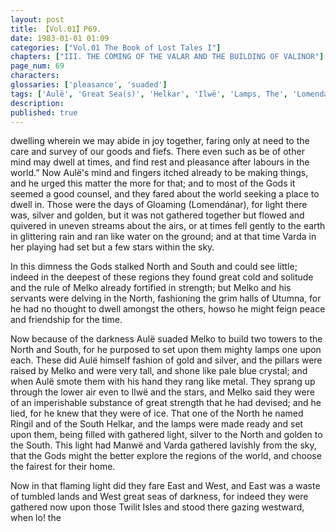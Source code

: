 ```yaml
---
layout: post
title: 【Vol.01】P69.
date: 1983-01-01 01:09
categories: ["Vol.01 The Book of Lost Tales I"]
chapters: ["III. THE COMING OF THE VALAR AND THE BUILDING OF VALINOR"]
page_num: 69
characters: 
glossaries: ['pleasance', 'suaded']
tags: ['Aulë', 'Great Sea(s)', 'Helkar', 'Ilwë', 'Lamps, The', 'Lomendánr', 'Mánir', 'Manwë', 'Melko', 'Ringil', 'Stars', 'The star-making of Varda', 'Twilit Isles', 'Utumno']
description: 
published: true
---
```


<p style="text-indent: 0;">
dwelling wherein we may abide in joy together, faring only at need to the care and survey of our goods and fiefs. There even such as be of other mind may dwell at times, and find rest and pleasance after labours in the world.” Now Aulë's mind and fingers itched already to be making things, and he urged this matter the more for that; and to most of the Gods it seemed a good counsel, and they fared about the world seeking a place to dwell in. Those were the days of Gloaming (Lomendánar), for light there was, silver and golden, but it was not gathered together but flowed and quivered in uneven streams about the airs, or at times fell gently to the earth in glittering rain and ran like water on the ground; and at that time Varda in her playing had set but a few stars within the sky.
</p>

In this dimness the Gods stalked North and South and could see little; indeed in the deepest of these regions they found great cold and solitude and the rule of Melko already fortified in strength; but Melko and his servants were delving in the North, fashioning the grim halls of Utumna, for he had no thought to dwell amongst the others, howso he might feign peace and friendship for the time.

Now because of the darkness Aulë suaded Melko to build two towers to the North and South, for he purposed to set upon them mighty lamps one upon each. These did Aulë himself fashion of gold and silver, and the pillars were raised by Melko and were very tall, and shone like pale blue crystal; and when Aulë smote them with his hand they rang like metal. They sprang up through the lower air even to Ilwë and the stars, and Melko said they were of an imperishable substance of great strength that he had devised; and he lied, for he knew that they were of ice. That one of the North he named Ringil and of the South Helkar, and the lamps were made ready and set upon them, being filled with gathered light, silver to the North and golden to the South. This light had Manwë and Varda gathered lavishly from the sky, that the Gods might the better explore the regions of the world, and choose the fairest for their home.

Now in that flaming light did they fare East and West, and East was a waste of tumbled lands and West great seas of darkness, for indeed they were gathered now upon those Twilit Isles and stood there gazing westward, when lo! the

